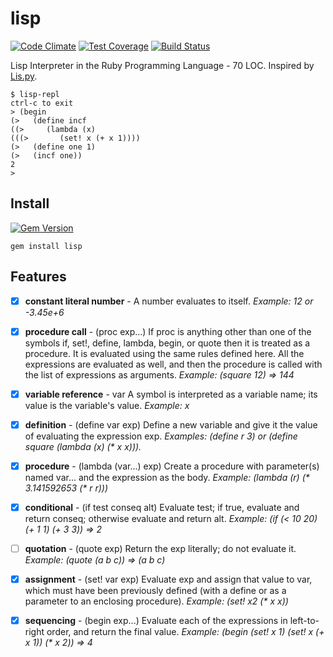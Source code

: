 lisp
====

[![Code Climate](https://codeclimate.com/github/jamesmoriarty/lisp-rb/badges/gpa.svg)](https://codeclimate.com/github/jamesmoriarty/lisp-rb) [![Test Coverage](https://codeclimate.com/github/jamesmoriarty/lisp-rb/badges/coverage.svg)](https://codeclimate.com/github/jamesmoriarty/lisp-rb/coverage) [![Build Status](https://travis-ci.org/jamesmoriarty/lisp.svg?branch=master)](https://travis-ci.org/jamesmoriarty/lisp)

Lisp Interpreter in the Ruby Programming Language - 70 LOC. Inspired by [Lis.py](http://norvig.com/lispy.html).

```
$ lisp-repl
ctrl-c to exit
> (begin                                                                        
(>   (define incf                                                               
((>     (lambda (x)                                                             
(((>       (set! x (+ x 1))))                                                   
(>   (define one 1)                                                             
(>   (incf one))                                                                
2
>                                      
```

Install
-------
[![Gem Version](https://badge.fury.io/rb/lisp.svg)](http://badge.fury.io/rb/lisp)

```
gem install lisp
```

Features
--------

- [x] __constant literal number__ -	A number evaluates to itself. _Example: 12 or -3.45e+6_

- [x] __procedure call__ - (proc exp...)	If proc is anything other than one of the symbols if, set!, define, lambda, begin, or quote then it is treated as a procedure. It is evaluated using the same rules defined here. All the expressions are evaluated as well, and then the procedure is called with the list of expressions as arguments. _Example: (square 12) ⇒ 144_

- [x] __variable reference__ - var	A symbol is interpreted as a variable name; its value is the variable's value. _Example: x_

- [x] __definition__	- (define var exp)	Define a new variable and give it the value of evaluating the expression exp. _Examples: (define r 3) or (define square (lambda (x) (* x x)))._

- [x] __procedure__	- (lambda (var...) exp)	Create a procedure with parameter(s) named var... and the expression as the body. _Example: (lambda (r) (* 3.141592653 (* r r)))_

- [x] __conditional__ -	(if test conseq alt)	Evaluate test; if true, evaluate and return conseq; otherwise evaluate and return alt. _Example: (if (< 10 20) (+ 1 1) (+ 3 3)) ⇒ 2_

- [ ] __quotation__	- (quote exp) Return the exp literally; do not evaluate it. _Example: (quote (a b c)) ⇒ (a b c)_

- [x] __assignment__ -	(set! var exp)	Evaluate exp and assign that value to var, which must have been previously defined (with a define or as a parameter to an enclosing procedure). _Example: (set! x2 (* x x))_

- [x] __sequencing__ -	(begin exp...)	 Evaluate each of the expressions in left-to-right order, and return the final value. _Example: (begin (set! x 1) (set! x (+ x 1)) (* x 2)) ⇒ 4_
